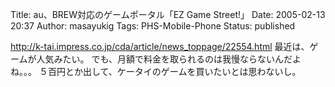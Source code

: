 Title: au、BREW対応のゲームポータル「EZ Game Street!」
Date: 2005-02-13 20:37
Author: masayukig
Tags: PHS-Mobile-Phone
Status: published

<http://k-tai.impress.co.jp/cda/article/news_toppage/22554.html>
最近は、ゲームが人気みたい。
でも、月額で料金を取られるのは我慢ならないんだよね。。。
５百円とか出して、ケータイのゲームを買いたいとは思わないし。
